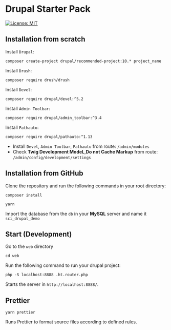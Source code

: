 # Drupal Starter Pack

[![License: MIT](https://img.shields.io/badge/License-MIT-yellow.svg)](https://opensource.org/licenses/MIT)

## Installation from scratch

Install `Drupal`:

```
composer create-project drupal/recommended-project:10.* project_name
```

Install `Drush`:

```
composer require drush/drush
```

Install `Devel`:

```
composer require drupal/devel:^5.2
```

Install `Admin Toolbar`:

```
composer require drupal/admin_toolbar:^3.4
```

Install `Pathauto`:

```
composer require drupal/pathauto:^1.13
```

- Install `Devel`, `Admin Toolbar`, `Pathauto` from route: `/admin/modules`
- Check **Twig Development ModeL**,**Do not Cache Markup** from route: `/admin/config/development/settings`

## Installation from GitHub

Clone the repository and run the following commands in your root directory:

```
composer install
```

```
yarn
```

Import the database from the `db` in your **MySQL** server and name it `sci_drupal_demo`

## **Start (Development)**

Go to the `web` directory

```
cd web
```

Run the following command to run your drupal project:

```
php -S localhost:8888 .ht.router.php
```

Starts the server in `http://localhost:8888/`.

## **Prettier**

```
yarn prettier
```

Runs Prettier to format source files according to defined rules.

